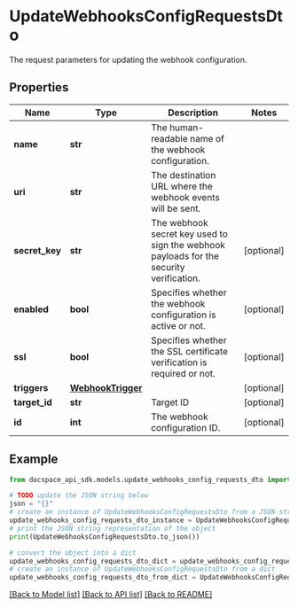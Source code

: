 # UpdateWebhooksConfigRequestsDto
The request parameters for updating the webhook configuration.

## Properties

Name | Type | Description | Notes
------------ | ------------- | ------------- | -------------
**name** | **str** | The human-readable name of the webhook configuration. | 
**uri** | **str** | The destination URL where the webhook events will be sent. | 
**secret_key** | **str** | The webhook secret key used to sign the webhook payloads for the security verification. | [optional] 
**enabled** | **bool** | Specifies whether the webhook configuration is active or not. | [optional] 
**ssl** | **bool** | Specifies whether the SSL certificate verification is required or not. | [optional] 
**triggers** | [**WebhookTrigger**](WebhookTrigger.md) |  | [optional] 
**target_id** | **str** | Target ID | [optional] 
**id** | **int** | The webhook configuration ID. | [optional] 

## Example

```python
from docspace_api_sdk.models.update_webhooks_config_requests_dto import UpdateWebhooksConfigRequestsDto

# TODO update the JSON string below
json = "{}"
# create an instance of UpdateWebhooksConfigRequestsDto from a JSON string
update_webhooks_config_requests_dto_instance = UpdateWebhooksConfigRequestsDto.from_json(json)
# print the JSON string representation of the object
print(UpdateWebhooksConfigRequestsDto.to_json())

# convert the object into a dict
update_webhooks_config_requests_dto_dict = update_webhooks_config_requests_dto_instance.to_dict()
# create an instance of UpdateWebhooksConfigRequestsDto from a dict
update_webhooks_config_requests_dto_from_dict = UpdateWebhooksConfigRequestsDto.from_dict(update_webhooks_config_requests_dto_dict)
```
[[Back to Model list]](../README.md#documentation-for-models) [[Back to API list]](../README.md#documentation-for-api-endpoints) [[Back to README]](../README.md)


